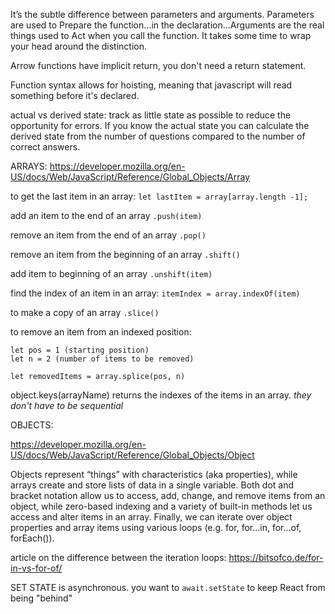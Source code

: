 It’s the subtle difference between parameters and arguments. Parameters are used to Prepare the function…in the declaration…Arguments are the real things used to Act when you call the function. It takes some time to wrap your head around the distinction.

Arrow functions have implicit return, you don't need a return statement.

Function syntax allows for hoisting, meaning that javascript will read something before it's declared.

actual vs derived state:  track as little state as possible to reduce the opportunity for errors.  If you know the actual state you can calculate the derived state from the number of questions compared to the number of correct answers.

ARRAYS:
https://developer.mozilla.org/en-US/docs/Web/JavaScript/Reference/Global_Objects/Array

to get the last item in an array:
```let lastItem = array[array.length -1];```

add an item to the end of an array ```.push(item)```

remove an item from the end of an array ```.pop()```

remove an item from the beginning of an array ```.shift()```

add item to beginning of an array ```.unshift(item)```

find the index of an item in an array: ```itemIndex = array.indexOf(item)```

to make a copy of an array ```.slice()```

to remove an item from an indexed position: 
```
let pos = 1 (starting position)
let n = 2 (number of items to be removed)

let removedItems = array.splice(pos, n)
```

object.keys(arrayName) returns the indexes of the items in an array.   *they don't have to be sequential* 

OBJECTS:

https://developer.mozilla.org/en-US/docs/Web/JavaScript/Reference/Global_Objects/Object


Objects represent “things” with characteristics (aka properties), while arrays create and store lists of data in a single variable. Both dot and bracket notation allow us to access, add, change, and remove items from an object, while zero-based indexing and a variety of built-in methods let us access and alter items in an array. Finally, we can iterate over object properties and array items using various loops (e.g. for, for…in, for…of, forEach()).

article on the difference between the iteration loops: https://bitsofco.de/for-in-vs-for-of/

SET STATE is asynchronous.  you want to ```await.setState``` to keep React from being "behind"

